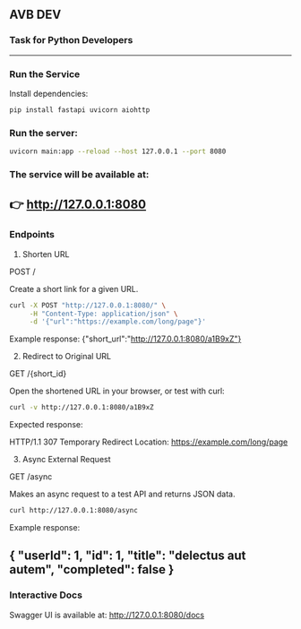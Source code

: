 ## AVB DEV
### Task for Python Developers
---

### Run the Service

Install dependencies:

```bash
pip install fastapi uvicorn aiohttp
```
### Run the server:

```bash
uvicorn main:app --reload --host 127.0.0.1 --port 8080
```

### The service will be available at:
👉 http://127.0.0.1:8080
---

### Endpoints
1. Shorten URL

POST /

Create a short link for a given URL.
```bash
curl -X POST "http://127.0.0.1:8080/" \
     -H "Content-Type: application/json" \
     -d '{"url":"https://example.com/long/page"}'
```

Example response: {"short_url":"http://127.0.0.1:8080/a1B9xZ"}

2. Redirect to Original URL

GET /{short_id}

Open the shortened URL in your browser, or test with curl:

```bash
curl -v http://127.0.0.1:8080/a1B9xZ
```

Expected response:

HTTP/1.1 307 Temporary Redirect
Location: https://example.com/long/page

3. Async External Request

GET /async

Makes an async request to a test API and returns JSON data.

```bash
curl http://127.0.0.1:8080/async
```

Example response:

{
  "userId": 1,
  "id": 1,
  "title": "delectus aut autem",
  "completed": false
}
---

### Interactive Docs

Swagger UI is available at:
http://127.0.0.1:8080/docs
